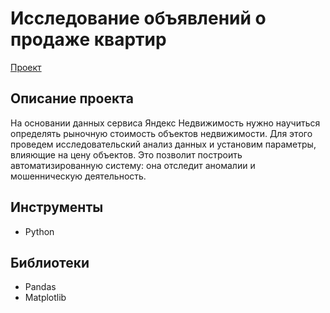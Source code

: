 # Исследование объявлений о продаже квартир
[Проект](https://github.com/GSW2012/Practicum-Portfolio/blob/main/03.%20Исследование%20объявлений%20о%20продаже%20квартир/Исследование%20объявлений%20о%20продаже%20квартир.ipynb)
## Описание проекта
На основании данных сервиса Яндекс Недвижимость нужно научиться определять рыночную стоимость объектов недвижимости. Для этого проведем исследовательский анализ данных и установим параметры, влияющие на цену объектов. Это позволит построить автоматизированную систему: она отследит аномалии и мошенническую деятельность.
## Инструменты
- Python
## Библиотеки
- Pandas
- Matplotlib
